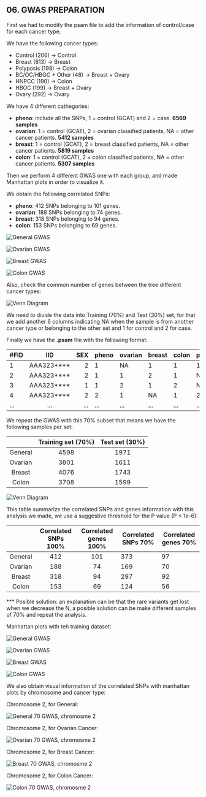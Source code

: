 
## 06. GWAS PREPARATION                                                               

First we had to modify the psam file to add the information of control/case for each cancer type. 

We have the following cancer types:

- Control (206)               -> Control 
- Breast (813)                -> Breast
- Polyposis (198)             -> Colon
- BC/OC/HBOC + Other (48)     -> Breast + Ovary 
- HNPCC (190)                 -> Colon
- HBOC (199)                  -> Breast + Ovary
- Ovary (292)                 -> Ovary

We have 4 different cathegories:
- **pheno**: include all the SNPs, 1 = control (GCAT) and 2 = case. **6569 samples**
- **ovarian**: 1 = control (GCAT), 2 = ovarian classified patients, NA = other cancer patients. **5412 samples**
- **breast**: 1 = control (GCAT), 2 = breast classified patients, NA = other cancer patients. **5819 samples**
- **colon**: 1 = control (GCAT), 2 = colon classified patients, NA = other cancer patients. **5307 samples**

Then we perform 4 different GWAS one with each group, and made Manhattan plots in order to visualize it. 

We obtain the following correlated SNPs:
- **pheno**: 412 SNPs belonging to 101 genes. 
- **ovarian**: 188 SNPs belonging to 74 genes.
- **breast**: 318 SNPs belonging to 94 genes.
- **colon**: 153 SNPs belonging to 69 genes. 

![General GWAS](graphs/general.png)

![Ovarian GWAS](graphs/general_ovarian.png)

![Breast GWAS](graphs/general_breast.png)

![Colon GWAS](graphs/general_colon.png)

Also, check the common number of genes between the tree different cancer types:

![Venn Diagram](graphs/VennDiagram.png)

We need to divide the data into Training (70%) and Test (30%) set, for that we add another 6 columns indicating NA when the sample is from another cancer type or belonging to the other set and 1 for control and 2 for case. 

Finally we have the **.psam** file with the following format:

| #FID |     IID    | SEX | pheno | ovarian | breast | colon | pheno_70 | pheno_30 | ovarian_70 | ovarian_30 | breast_70 | breast_30 | colon_70 | colon_30 |
|------|:----------:|----:|-------|---------|--------|-------|----------|----------|------------|------------|-----------|-----------|----------|----------|
| 1    | AAA323**** |   2 | 1     | NA      | 1      | 1     | 1        | NA       | 1          | NA         | NA        | 2         | 1        | 1        |
| 2    | AAA323**** |   2 | 1     | 1       | 2      | 1     | NA       | 1        | NA         | NA         | 1         | NA        | NA       | NA       |
| 3    | AAA323**** |   1 | 1     | 2       | 1      | 2     | NA       | 1        | 2          | NA         | 2         | NA        | 1        | NA       |
| 4    | AAA323**** | 2   | 2     | 1       | NA     | 1     | 2        | NA       | 1          | 1          | 2         | 2         | 2        | NA       |
| ...  | ...        | ... | ...   | ...     | ...    | ...   | ...      | ...      | ...        | ...        | ...       | ...       | ...      | ...      |

We repeat the GWAS with this 70% subset that means we have the following samples per set:

|         | Training set (70%) | Test set (30%) |
|:-------:|:------------------:|:--------------:|
| General |        4598        |      1971      |
| Ovarian |        3801        |      1611      |
|  Breast |        4076        |      1743      |
|  Colon  |        3708        |      1599      |

![Venn Diagram](graphs/70_VennDiagram.png)


This table summarize the correlated SNPs and genes information with this analysis we made, we use a suggestive threshold for the P value (P < 1e-6):

|         | Correlated SNPs 100% | Correlated genes 100% | Correlated SNPs 70% | Correlated genes 70% |
|:-------:|:--------------------:|:---------------------:|---------------------|----------------------|
| General |          412         |          101          | 373                 | 97                   |
| Ovarian |          188         |           74          | 169                 | 70                   |
|  Breast |          318         |           94          | 297                 | 92                   |
|  Colon  |          153         |           69          | 124                 | 56                   |

*** Posible solution: an explanation can be that the rare variants get lost when we decrease the N, a posible solution can be make different samples of 70% and repeat the analysis. 

Manhattan plots with teh training dataset:

![General GWAS](graphs/70_general.png)

![Ovarian GWAS](graphs/70_general_ovarian.png)

![Breast GWAS](graphs/70_general_breast.png)

![Colon GWAS](graphs/70_general_colon.png)

We also obtain visual information of the correlated SNPs with manhattan plots by chromosome and cancer type:

Chromosome 2, for General:

![General 70 GWAS, chromosme 2](graphs/70_Chr2_manhattan.png)

Chromosome 2, for Ovarian Cancer:

![Ovarian 70 GWAS, chromosme 2](graphs/70_Chr2_manhattan_ovarian.png)

Chromosome 2, for Breast Cancer:

![Breast 70 GWAS, chromosme 2](graphs/70_Chr2_manhattan_breast.png)

Chromosome 2, for Colon Cancer:

![Colon 70 GWAS, chromosme 2](graphs/70_Chr2_manhattan_colon.png)











